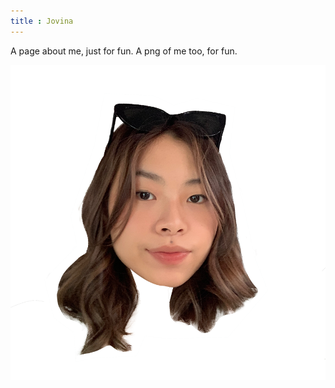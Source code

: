 ```yaml
---
title : Jovina 
---
```


A page about me, just for fun. 
A png of me too, for fun.

<img src="/assets/avatar copy.png"/>